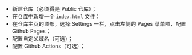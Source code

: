 - 新建仓库（必须得是 Public 仓库）；
- 在仓库中新增一个 `index.html` 文件；
- 在仓库主页的顶部，选择 Settings 一栏，点击左侧的 Pages 菜单项，配置 Github Pages；
- 配置自定义域名（可选）；
- 配置 Github Actions（可选）；
